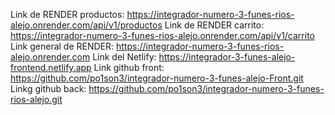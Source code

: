 Link de RENDER productos: https://integrador-numero-3-funes-rios-alejo.onrender.com/api/v1/productos
Link de RENDER carrito: https://integrador-numero-3-funes-rios-alejo.onrender.com/api/v1/carrito
Link general de RENDER: https://integrador-numero-3-funes-rios-alejo.onrender.com
Link del Netlify: https://integrador-3-funes-alejo-frontend.netlify.app
Link github front: https://github.com/po1son3/integrador-numero-3-funes-alejo-Front.git
Linkg github back: https://github.com/po1son3/integrador-numero-3-funes-rios-alejo.git
